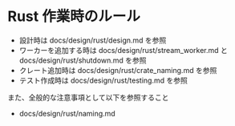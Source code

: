 # Rust 作業時のルール

- 設計時は docs/design/rust/design.md を参照
- ワーカーを追加する時は docs/design/rust/stream_worker.md と docs/design/rust/shutdown.md を参照
- クレート追加時は docs/design/rust/crate_naming.md を参照
- テスト作成時は docs/design/rust/testing.md を参照

また、全般的な注意事項として以下を参照すること

- docs/design/rust/naming.md
